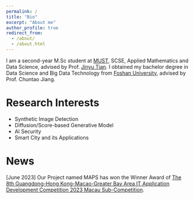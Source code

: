 ```yaml
---
permalink: /
title: "Bio"
excerpt: "About me"
author_profile: true
redirect_from: 
  - /about/
  - /about.html
---
```


 I am a second-year M.Sc student at [MUST](https://www.must.edu.mo), SCSE, Applied Mathematics and Data Science, advised by Prof. [Jinyu Tian](https://www.must.edu.mo/scse/staff/tianjinyu). I obtained my bachelor degree in Data Science and Big Data Technology from [Foshan University](https://www.fosu.edu.cn), advised by Prof. Chuntao Jiang.

Research Interests
======
- Synthetic Image Detection
- Diffusion/Score-based Generative Model
- AI Security
- Smart City and its Applications

News
======
\[June 2023\] Our Project named MAPS has won the Winner Award of [The 8th Guangdong-Hong Kong-Macao-Greater Bay Area IT Application Development Competition 2023 Macau Sub-Competition](https://www.aidit.org/registration/732).
